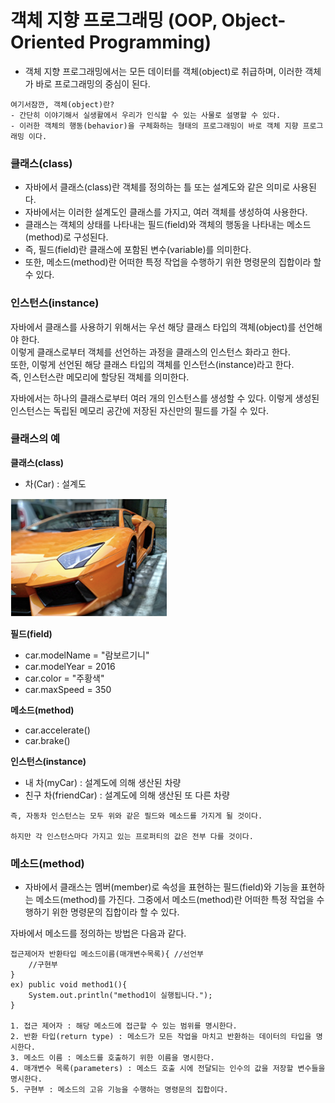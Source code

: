 # 객체 지향 프로그래밍 (OOP, Object-Oriented Programming)

- 객체 지향 프로그래밍에서는 모든 데이터를 객체(object)로 취급하며, 이러한 객체가 바로 프로그래밍의 중심이 된다.
```
여기서잠깐, 객체(object)란?
- 간단히 이야기해서 실생활에서 우리가 인식할 수 있는 사물로 설명할 수 있다.
- 이러한 객체의 행동(behavior)을 구체화하는 형태의 프로그래밍이 바로 객체 지향 프로그래밍 이다.
```

### 클래스(class)
- 자바에서 클래스(class)란 객체를 정의하는 틀 또는 설계도와 같은 의미로 사용된다.
- 자바에서는 이러한 설계도인 클래스를 가지고, 여러 객체를 생성하여 사용한다.
- 클래스는 객체의 상태를 나타내는 필드(field)와 객체의 행동을 나타내는 메소드(method)로 구성된다.
- 즉, 필드(field)란 클래스에 포함된 변수(variable)를 의미한다.
- 또한, 메소드(method)란 어떠한 특정 작업을 수행하기 위한 명령문의 집합이라 할 수 있다.

### 인스턴스(instance)
자바에서 클래스를 사용하기 위해서는 우선 해당 클래스 타입의 객체(object)를 선언해야 한다.   
이렇게 클래스로부터 객체를 선언하는 과정을 클래스의 인스턴스 화라고 한다.   
또한, 이렇게 선언된 해당 클래스 타입의 객체를 인스턴스(instance)라고 한다.   
즉, 인스턴스란 메모리에 할당된 객체를 의미한다.

자바에서는 하나의 클래스로부터 여러 개의 인스턴스를 생성할 수 있다.
이렇게 생성된 인스턴스는 독립된 메모리 공간에 저장된 자신만의 필드를 가질 수 있다.   

### 클래스의 예
**클래스(class)**   
- 차(Car) : 설계도   
<img src= "img/car.png" width="250px">

**필드(field)**
- car.modelName = "람보르기니"
- car.modelYear = 2016
- car.color = "주황색"
- car.maxSpeed = 350

**메소드(method)**
- car.accelerate()
- car.brake()

**인스턴스(instance)**
- 내 차(myCar) : 설계도에 의해 생산된 차량
- 친구 차(friendCar) : 설계도에 의해 생산된 또 다른 차량

```
즉, 자동차 인스턴스는 모두 위와 같은 필드와 메소드를 가지게 될 것이다.

하지만 각 인스턴스마다 가지고 있는 프로퍼티의 값은 전부 다를 것이다.
```

### 메소드(method)
- 자바에서 클래스는 멤버(member)로 속성을 표현하는 필드(field)와 기능을 표현하는 메소드(method)를 가진다. 그중에서 메소드(method)란 어떠한 특정 작업을 수행하기 위한 명령문의 집합이라 할 수 있다.

자바에서 메소드를 정의하는 방법은 다음과 같다.
```
접근제어자 반환타입 메소드이름(매개변수목록){ //선언부
    //구현부
}
ex) public void method1(){
    System.out.println("method1이 실행됩니다.");
}

1. 접근 제어자 : 해당 메소드에 접근할 수 있는 범위를 명시한다.
2. 반환 타입(return type) : 메소드가 모든 작업을 마치고 반환하는 데이터의 타입을 명시한다.
3. 메소드 이름 : 메소드를 호출하기 위한 이름을 명시한다.
4. 매개변수 목록(parameters) : 메소드 호출 시에 전달되는 인수의 값을 저장할 변수들을 명시한다.
5. 구현부 : 메소드의 고유 기능을 수행하는 명령문의 집합이다.
```


